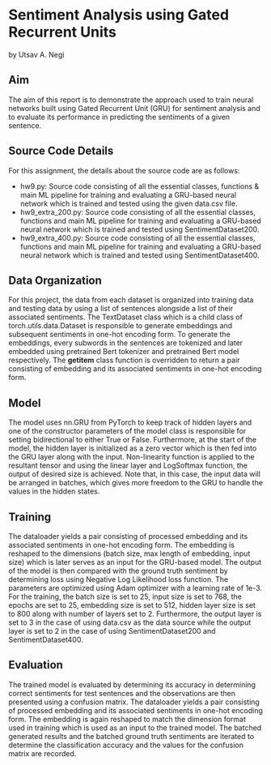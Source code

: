 # Sentiment Analysis using Gated Recurrent Units
by Utsav A. Negi

## Aim
The aim of this report is to demonstrate the approach used to train neural networks built using Gated
Recurrent Unit (GRU) for sentiment analysis and to evaluate its performance in predicting the sentiments
of a given sentence.

## Source Code Details
For this assignment, the details about the source code are as follows:
<ul>
  <li>hw9.py: Source code consisting of all the essential classes, functions & main ML pipeline for
training and evaluating a GRU-based neural network which is trained and tested using the given
data.csv file.</li>
    <li>hw9_extra_200.py: Source code consisting of all the essential classes, functions and main ML
pipeline for training and evaluating a GRU-based neural network which is trained and tested using
SentimentDataset200.</li>
  <li>hw9_extra_400.py: Source code consisting of all the essential classes, functions and main ML
pipeline for training and evaluating a GRU-based neural network which is trained and tested using
SentimentDataset400.</li>
</ul>

## Data Organization
For this project, the data from each dataset is organized into training data and testing data by using a list
of sentences alongside a list of their associated sentiments. The TextDataset class which is a child class
of torch.utils.data.Dataset is responsible to generate embeddings and subsequent sentiments in one-hot
encoding form. To generate the embeddings, every subwords in the sentences are tokenized and later
embedded using pretrained Bert tokenizer and pretrained Bert model respectively. The __getitem__ class
function is overridden to return a pair consisting of embedding and its associated sentiments in one-hot
encoding form.

## Model
The model uses nn.GRU from PyTorch to keep track of hidden layers and one of the constructor
parameters of the model class is responsible for setting bidirectional to either True or False. Furthermore,
at the start of the model, the hidden layer is initialized as a zero vector which is then fed into the GRU
layer along with the input. Non-linearity function is applied to the resultant tensor and using the linear
layer and LogSoftmax function, the output of desired size is achieved. Note that, in this case, the input
data will be arranged in batches, which gives more freedom to the GRU to handle the values in the hidden
states.

## Training
The dataloader yields a pair consisting of processed embedding and its associated sentiments in one-hot
encoding form. The embedding is reshaped to the dimensions (batch size, max length of embedding,
input size) which is later serves as an input for the GRU-based model. The output of the model is then
compared with the ground truth sentiment by determining loss using Negative Log Likelihood loss
function. The parameters are optimized using Adam optimizer with a learning rate of 1e-3. For the
training, the batch size is set to 25, input size is set to 768, the epochs are set to 25, embedding size is set
to 512, hidden layer size is set to 800 along with number of layers set to 2. Furthermore, the output layer
is set to 3 in the case of using data.csv as the data source while the output layer is set to 2 in the case of
using SentimentDataset200 and SentimentDataset400.

## Evaluation
The trained model is evaluated by determining its accuracy in determining correct sentiments for test
sentences and the observations are then presented using a confusion matrix. The dataloader yields a pair
consisting of processed embedding and its associated sentiments in one-hot encoding form. The
embedding is again reshaped to match the dimension format used in training which is used as an input to
the trained model. The batched generated results and the batched ground truth sentiments are iterated
to determine the classification accuracy and the values for the confusion matrix are recorded.
